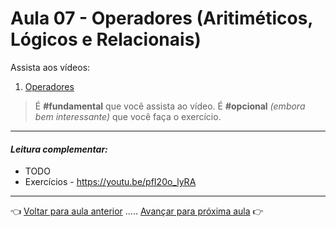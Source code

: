 # Aula 07 - Operadores (Aritiméticos, Lógicos e Relacionais)

Assista aos vídeos: 

  1. [Operadores](https://youtu.be/199tKAE6sxo)

> É **#fundamental** que você assista ao vídeo. É **#opcional** _(embora bem interessante)_ que você faça o exercício.

---

#### _Leitura complementar:_

* TODO
* Exercícios - https://youtu.be/pfI20o_lyRA

---

👈 [Voltar para aula anterior](../aula06/aula.md) ..... [Avançar para próxima aula](../aula08/aula.md) 👉